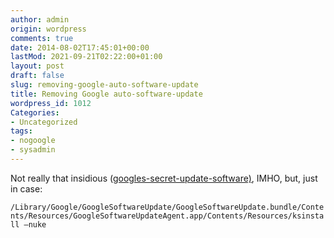 ```yaml
---
author: admin
origin: wordpress
comments: true
date: 2014-08-02T17:45:01+00:00
lastMod: 2021-09-21T02:22:00+01:00
layout: post
draft: false
slug: removing-google-auto-software-update
title: Removing Google auto-software-update
wordpress_id: 1012
Categories:
- Uncategorized
tags:
- nogoogle
- sysadmin
---
```


Not really that insidious ([googles-secret-update-software)](http://applehelpwriter.com/2014/07/13/how-to-remove-googles-secret-update-software-from-your-mac/), IMHO, but, just in case:

```/Library/Google/GoogleSoftwareUpdate/GoogleSoftwareUpdate.bundle/Contents/Resources/GoogleSoftwareUpdateAgent.app/Contents/Resources/ksinstall –nuke```
